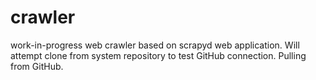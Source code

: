 # crawler
work-in-progress web crawler based on scrapyd web application.
Will attempt clone from system repository to test GitHub connection.
Pulling from GitHub.
